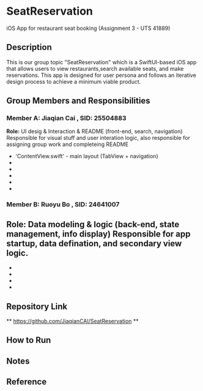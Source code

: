 # SeatReservation
iOS App for restaurant seat booking (Assignment 3 - UTS 41889)

## Description
This is our group topic "SeatReservation" which is a SwiftUI-based iOS app that allows users to view restaurants,search available seats, and make reservations. This app is designed for user persona and follows an iterative design process to achieve a minimum viable product.



## Group Members and Responsibilities
### Member A: Jiaqian Cai , SID: 25504883
**Role:** UI desig & Interaction & README (front-end, search, navigation)
Responsible for visual stuff and user interation logic, also responsible for assigning group work and completeing README
- 'ContentView.swift' - main layout (TabView + navigation)
-
-
-
-
-



### Member B: Ruoyu Bo , SID: 24641007
**Role:** Data modeling & logic (back-end, state management, info display)
Responsible for app startup, data defination, and secondary view logic.
- 
-
-
-
-

## Repository Link
** https://github.com/JiaqianCAI/SeatReservation **

## How to Run

## Notes

## Reference

